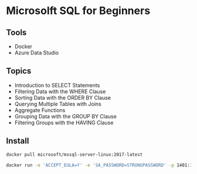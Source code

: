 # Microsolft SQL for Beginners

## Tools

- Docker
- Azure Data Studio 

## Topics

- Introduction to SELECT Statements
- Filtering Data with the WHERE Clause
- Sorting Data with the ORDER BY Clause
- Querying Multiple Tables with Joins
- Aggregate Functions
- Grouping Data with the GROUP BY Clause
- Filtering Groups with the HAVING Clause

## Install
```bash
docker pull microsoft/mssql-server-linux:2017-latest  
```

```bash
docker run -e 'ACCEPT_EULA=Y' -e 'SA_PASSWORD=STRONGPASSWORD' -p 1401:1433 -d --name=mac_sql microsoft/mssql-server-linux:2017-latest 
```


